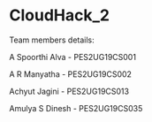# CloudHack_2

Team members details:

A Spoorthi Alva - PES2UG19CS001

A R Manyatha - PES2UG19CS002 

Achyut Jagini - PES2UG19CS013

Amulya S Dinesh - PES2UG19CS035




